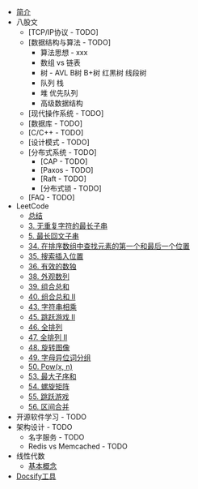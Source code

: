 * [简介](/)
* 八股文
  * [TCP/IP协议 - TODO]
  * [数据结构与算法 - TODO]
    * 算法思想 - xxx
    * 数组 vs 链表
    * 树 - AVL B树 B+树 红黑树 线段树
    * 队列 栈
    * 堆 优先队列 
    * 高级数据结构
  * [现代操作系统 - TODO]
  * [数据库 - TODO]
  * [C/C\+\+ - TODO]
  * [设计模式 - TODO]
  * [分布式系统 - TODO]
    * [CAP - TODO]
    * [Paxos - TODO]
    * [Raft - TODO]
    * [分布式锁 - TODO]
  * [FAQ - TODO]
* LeetCode
  * [总结](pages/leetcode/summery.md)
  * [3. 无重复字符的最长子串](pages/leetcode/3.md)
  * [5. 最长回文子串](pages/leetcode/5.md)
  * [34. 在排序数组中查找元素的第一个和最后一个位置](pages/leetcode/34.md)
  * [35. 搜索插入位置](pages/leetcode/35.md)
  * [36. 有效的数独](pages/leetcode/36.md)
  * [38. 外观数列](pages/leetcode/38.md)
  * [39. 组合总和](pages/leetcode/39.md)
  * [40. 组合总和 II](pages/leetcode/40.md)
  * [43. 字符串相乘](pages/leetcode/43.md)
  * [45. 跳跃游戏 II](pages/leetcode/45.md)
  * [46. 全排列](pages/leetcode/46.md)
  * [47. 全排列 II](pages/leetcode/47.md)
  * [48. 旋转图像](pages/leetcode/48.md)
  * [49. 字母异位词分组](pages/leetcode/49.md)
  * [50. Pow(x, n)](pages/leetcode/50.md)
  * [53. 最大子序和](pages/leetcode/53.md)
  * [54. 螺旋矩阵](pages/leetcode/54.md)
  * [55. 跳跃游戏](pages/leetcode/55.md)
  * [56. 区间合并](pages/leetcode/56.md)
* 开源软件学习 - TODO
* 架构设计 - TODO
    * 名字服务 - TODO
    * Redis vs Memcached - TODO
* 线性代数
  * [基本概念](pages/linear_algebra/basic_nations.md)
* [Docsify工具](pages/tools.md)

